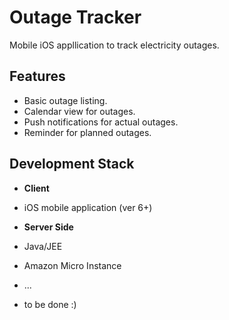 Outage Tracker
=============

Mobile iOS appllication to track electricity outages.

Features
-------------------
- Basic outage listing.
- Calendar view for outages.
- Push notifications for actual outages.
- Reminder for planned outages.



Development Stack
-----------------------
- **Client**
 - iOS mobile application (ver 6+)

- **Server Side**
 - Java/JEE
 - Amazon Micro Instance
 - ...
 - to be done :)

